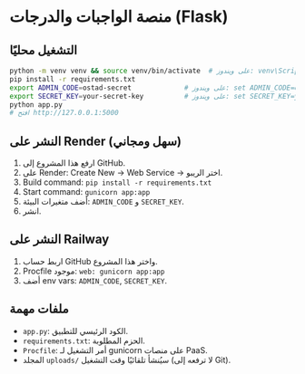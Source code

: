 
# منصة الواجبات والدرجات (Flask)

## التشغيل محليًا
```bash
python -m venv venv && source venv/bin/activate  # على ويندوز: venv\Scripts\activate
pip install -r requirements.txt
export ADMIN_CODE=ostad-secret             # على ويندوز: set ADMIN_CODE=ostad-secret
export SECRET_KEY=your-secret-key          # على ويندوز: set SECRET_KEY=your-secret-key
python app.py
# افتح http://127.0.0.1:5000
```

## النشر على Render (سهل ومجاني)
1. ارفع هذا المشروع إلى GitHub.
2. على Render: Create New -> Web Service -> اختر الريبو.
3. Build command: `pip install -r requirements.txt`
4. Start command: `gunicorn app:app`
5. أضف متغيرات البيئة: `ADMIN_CODE` و `SECRET_KEY`.
6. انشر.

## النشر على Railway
1. اربط حساب GitHub واختر هذا المشروع.
2. Procfile موجود: `web: gunicorn app:app`
3. أضف env vars: `ADMIN_CODE`, `SECRET_KEY`.

## ملفات مهمة
- `app.py`: الكود الرئيسي للتطبيق.
- `requirements.txt`: الحزم المطلوبة.
- `Procfile`: أمر التشغيل لـ gunicorn على منصات PaaS.
- المجلد `uploads/` سيُنشأ تلقائيًا وقت التشغيل (لا ترفعه إلى Git).
